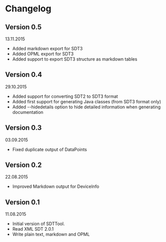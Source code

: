 # Changelog

## Version 0.5
13.11.2015
- Added markdown export for SDT3
- Added OPML export for SDT3
- Added support to export SDT3 structure as markdown tables

## Version 0.4
29.10.2015
- Added support for converting SDT2 to SDT3 format
- Added first support for generating Java classes (from SDT3 format only)
- Added --hidedetails option to hide detailed information when generating documentation 

## Version 0.3
03.09.2015
- Fixed duplicate output of DataPoints

## Version 0.2
22.08.2015
- Improved Markdown output for DeviceInfo

## Version 0.1
11.08.2015

- Initial version of SDTTool. 
- Read XML SDT 2.0.1
- Write plain text, markdown and OPML
